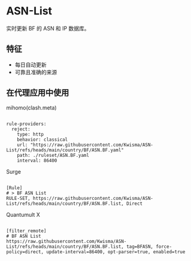 
# ASN-List

实时更新 BF 的 ASN 和 IP 数据库。

## 特征

- 每日自动更新
- 可靠且准确的来源

## 在代理应用中使用

mihomo(clash.meta)

<pre><code class="language-javascript">
rule-providers:
  reject:
    type: http
    behavior: classical
    url: "https://raw.githubusercontent.com/Kwisma/ASN-List/refs/heads/main/country/BF/ASN.BF.yaml"
    path: ./ruleset/ASN.BF.yaml
    interval: 86400
</code></pre>

Surge

<pre><code class="language-javascript">
[Rule]
# > BF ASN List
RULE-SET, https://raw.githubusercontent.com/Kwisma/ASN-List/refs/heads/main/country/BF/ASN.BF.list, Direct
</code></pre>

Quantumult X

<pre><code class="language-javascript">
[filter_remote]
# BF ASN List
https://raw.githubusercontent.com/Kwisma/ASN-List/refs/heads/main/country/BF/ASN.BF.list, tag=BFASN, force-policy=direct, update-interval=86400, opt-parser=true, enabled=true
</code></pre>
